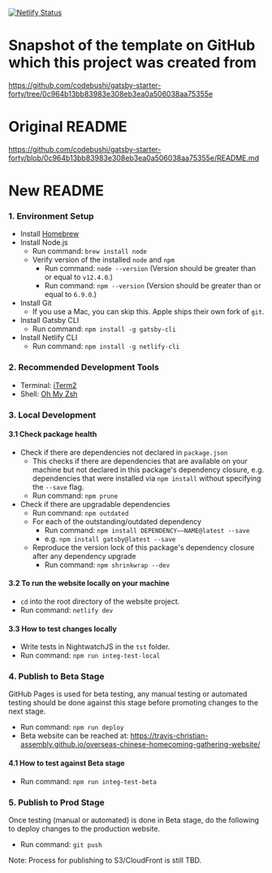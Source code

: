 [![Netlify Status](https://api.netlify.com/api/v1/badges/a55c8f7f-edb7-474b-a634-b3f1abf9ea56/deploy-status)](https://app.netlify.com/sites/dreezys-tech-hive/deploys)

# Snapshot of the template on GitHub which this project was created from
https://github.com/codebushi/gatsby-starter-forty/tree/0c964b13bb83983e308eb3ea0a506038aa75355e

# Original README
https://github.com/codebushi/gatsby-starter-forty/blob/0c964b13bb83983e308eb3ea0a506038aa75355e/README.md

# New README
### 1. Environment Setup
* Install [Homebrew](https://docs.brew.sh/Installation)
* Install Node.js
  * Run command: `brew install node`
  * Verify version of the installed `node` and `npm`
    * Run command: `node --version` (Version should be greater than or equal to `v12.4.0`.)
    * Run command: `npm --version` (Version should be greater than or equal to `6.9.0`.)
* Install Git
  * If you use a Mac, you can skip this. Apple ships their own fork of `git`.
* Install Gatsby CLI
  * Run command: `npm install -g gatsby-cli`
* Install Netlify CLI
  * Run command: `npm install -g netlify-cli`

### 2. Recommended Development Tools
* Terminal: [iTerm2](https://www.iterm2.com/)
* Shell: [Oh My Zsh](https://github.com/robbyrussell/oh-my-zsh)

### 3. Local Development
#### 3.1 Check package health
* Check if there are dependencies not declared in `package.json`
  * This checks if there are dependencies that are available on your machine but not declared in this package's dependency closure, e.g. dependencies that were installed via `npm install` without specifying the `--save` flag.
  * Run command: `npm prune`
* Check if there are upgradable dependencies
  * Run command: `npm outdated`
  * For each of the outstanding/outdated dependency
    * Run command: `npm install DEPENDENCY——NAME@latest --save`
    * e.g. `npm install gatsby@latest --save`
  * Reproduce the version lock of this package's dependency closure after any dependency upgrade
    * Run command: `npm shrinkwrap --dev`

#### 3.2 To run the website locally on your machine
* `cd` into the root directory of the website project.
* Run command: `netlify dev`

#### 3.3 How to test changes locally
* Write tests in NightwatchJS in the `tst` folder.
* Run command: `npm run integ-test-local`

### 4. Publish to Beta Stage
GitHub Pages is used for beta testing, any manual testing or automated testing should be done against this stage before promoting changes to the next stage.

* Run command: `npm run deploy`
* Beta website can be reached at: https://travis-christian-assembly.github.io/overseas-chinese-homecoming-gathering-website/

#### 4.1 How to test against Beta stage
* Run command: `npm run integ-test-beta`

### 5. Publish to Prod Stage
Once testing (manual or automated) is done in Beta stage, do the following to deploy changes to the production website.

* Run command: `git push`

Note: Process for publishing to S3/CloudFront is still TBD.
